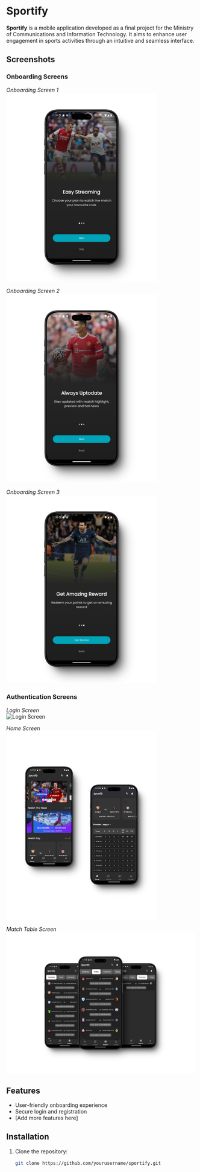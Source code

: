 # Sportify

**Sportify** is a mobile application developed as a final project for the Ministry of Communications and Information Technology. It aims to enhance user engagement in sports activities through an intuitive and seamless interface.

## Screenshots

### Onboarding Screens

_Onboarding Screen 1_  
<img src="assets/images/onboarding1_screen.png" alt="Onboarding Screen 1" width="400"/>

_Onboarding Screen 2_  
<img src="assets/images/onboarding2_screen.png" alt="Onboarding Screen 2" width="400"/>

_Onboarding Screen 3_  
<img src="assets/images/onboarding3_screen.png" alt="Onboarding Screen 3" width="400"/>

### Authentication Screens

_Login Screen_  
<img src="assets/images/login&register.png" alt="Login Screen" width="400"/>

_Home Screen_  
<img src="assets/images/home_screen.png" alt="Home Screen" width="400"/>

_Match Table Screen_  
<img src="assets/images/match_table.png" alt="Match Table Screen" width="500"/>

## Features

- User-friendly onboarding experience
- Secure login and registration
- [Add more features here]

## Installation

1. Clone the repository:
   ```bash
   git clone https://github.com/yourusername/sportify.git
   ```
